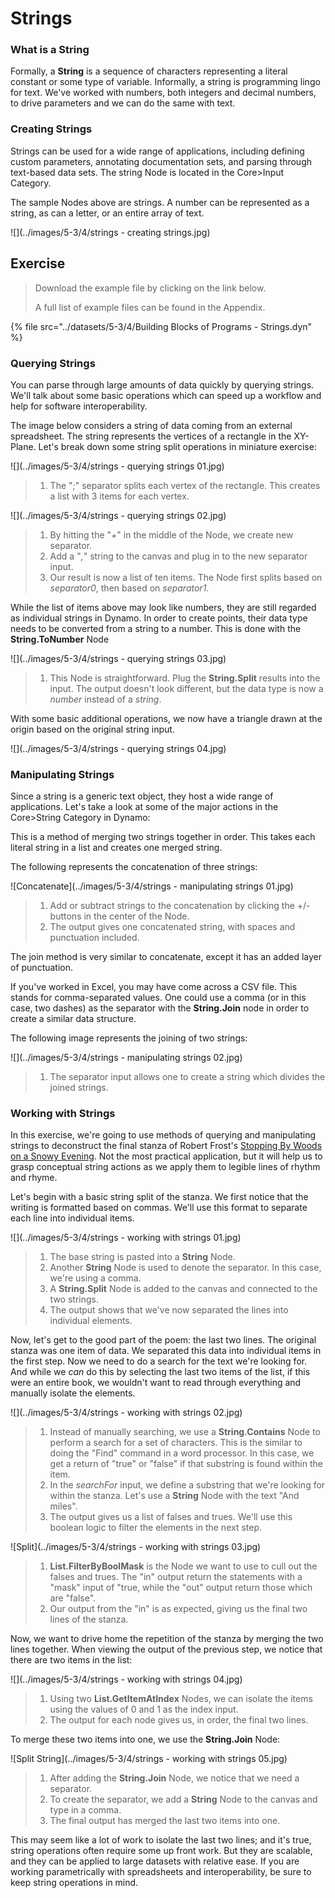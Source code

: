 # Strings

### What is a String

Formally, a **String** is a sequence of characters representing a literal constant or some type of variable. Informally, a string is programming lingo for text. We've worked with numbers, both integers and decimal numbers, to drive parameters and we can do the same with text.

### Creating Strings

Strings can be used for a wide range of applications, including defining custom parameters, annotating documentation sets, and parsing through text-based data sets. The string Node is located in the Core>Input Category.

The sample Nodes above are strings. A number can be represented as a string, as can a letter, or an entire array of text.

![](../images/5-3/4/strings - creating strings.jpg)

## Exercise

> Download the example file by clicking on the link below.
>
> A full list of example files can be found in the Appendix.

{% file src="../datasets/5-3/4/Building Blocks of Programs - Strings.dyn" %}

### Querying Strings

You can parse through large amounts of data quickly by querying strings. We'll talk about some basic operations which can speed up a workflow and help for software interoperability.

The image below considers a string of data coming from an external spreadsheet. The string represents the vertices of a rectangle in the XY-Plane. Let's break down some string split operations in miniature exercise:

![](../images/5-3/4/strings - querying strings 01.jpg)

> 1. The ";" separator splits each vertex of the rectangle. This creates a list with 3 items for each vertex.

![](../images/5-3/4/strings - querying strings 02.jpg)

> 1. By hitting the "_+_" in the middle of the Node, we create new separator.
> 2. Add a "_,_" string to the canvas and plug in to the new separator input.
> 3. Our result is now a list of ten items. The Node first splits based on _separator0_, then based on _separator1_.

While the list of items above may look like numbers, they are still regarded as individual strings in Dynamo. In order to create points, their data type needs to be converted from a string to a number. This is done with the **String.ToNumber** Node

![](../images/5-3/4/strings - querying strings 03.jpg)

> 1. This Node is straightforward. Plug the **String.Split** results into the input. The output doesn't look different, but the data type is now a _number_ instead of a _string_.

With some basic additional operations, we now have a triangle drawn at the origin based on the original string input.

![](../images/5-3/4/strings - querying strings 04.jpg)

### Manipulating Strings

Since a string is a generic text object, they host a wide range of applications. Let's take a look at some of the major actions in the Core>String Category in Dynamo:

This is a method of merging two strings together in order. This takes each literal string in a list and creates one merged string.

The following represents the concatenation of three strings:

![Concatenate](../images/5-3/4/strings - manipulating strings 01.jpg)

> 1. Add or subtract strings to the concatenation by clicking the +/- buttons in the center of the Node.
> 2. The output gives one concatenated string, with spaces and punctuation included.

The join method is very similar to concatenate, except it has an added layer of punctuation.

If you've worked in Excel, you may have come across a CSV file. This stands for comma-separated values. One could use a comma (or in this case, two dashes) as the separator with the **String.Join** node in order to create a similar data structure.

The following image represents the joining of two strings:

![](../images/5-3/4/strings - manipulating strings 02.jpg)

> 1. The separator input allows one to create a string which divides the joined strings.

### Working with Strings

In this exercise, we're going to use methods of querying and manipulating strings to deconstruct the final stanza of Robert Frost's [Stopping By Woods on a Snowy Evening](http://www.poetryfoundation.org/poem/171621). Not the most practical application, but it will help us to grasp conceptual string actions as we apply them to legible lines of rhythm and rhyme.

Let's begin with a basic string split of the stanza. We first notice that the writing is formatted based on commas. We'll use this format to separate each line into individual items.

![](../images/5-3/4/strings - working with strings 01.jpg)

> 1. The base string is pasted into a **String** Node.
> 2. Another **String** Node is used to denote the separator. In this case, we're using a comma.
> 3. A **String.Split** Node is added to the canvas and connected to the two strings.
> 4. The output shows that we've now separated the lines into individual elements.

Now, let's get to the good part of the poem: the last two lines. The original stanza was one item of data. We separated this data into individual items in the first step. Now we need to do a search for the text we're looking for. And while we _can_ do this by selecting the last two items of the list, if this were an entire book, we wouldn't want to read through everything and manually isolate the elements.

![](../images/5-3/4/strings - working with strings 02.jpg)

> 1. Instead of manually searching, we use a **String.Contains** Node to perform a search for a set of characters. This is the similar to doing the "Find" command in a word processor. In this case, we get a return of "true" or "false" if that substring is found within the item.
> 2. In the _searchFor_ input, we define a substring that we're looking for within the stanza. Let's use a **String** Node with the text "And miles".
> 3. The output gives us a list of falses and trues. We'll use this boolean logic to filter the elements in the next step.

![Split](../images/5-3/4/strings - working with strings 03.jpg)

> 1. **List.FilterByBoolMask** is the Node we want to use to cull out the falses and trues. The "in" output return the statements with a "mask" input of "true, while the "out" output return those which are "false".
> 2. Our output from the "in" is as expected, giving us the final two lines of the stanza.

Now, we want to drive home the repetition of the stanza by merging the two lines together. When viewing the output of the previous step, we notice that there are two items in the list:

![](../images/5-3/4/strings - working with strings 04.jpg)

> 1. Using two **List.GetItemAtIndex** Nodes, we can isolate the items using the values of 0 and 1 as the index input.
> 2. The output for each node gives us, in order, the final two lines.

To merge these two items into one, we use the **String.Join** Node:

![Split String](../images/5-3/4/strings - working with strings 05.jpg)

> 1. After adding the **String.Join** Node, we notice that we need a separator.
> 2. To create the separator, we add a **String** Node to the canvas and type in a comma.
> 3. The final output has merged the last two items into one.

This may seem like a lot of work to isolate the last two lines; and it's true, string operations often require some up front work. But they are scalable, and they can be applied to large datasets with relative ease. If you are working parametrically with spreadsheets and interoperability, be sure to keep string operations in mind.

